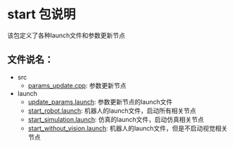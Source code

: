 # start 包说明  
该包定义了各种launch文件和参数更新节点  

## 文件说名：
+ src  
    - [params_update.cpp](src/params_update.cpp): 参数更新节点  
+ launch  
    - [update_params.launch](launch/update_params.launch): 参数更新节点的launch文件   
    - [start_robot.launch](launch/start_robot.launch): 机器人的launch文件，启动所有相关节点     
    - [start_simulation.launch](launch/start_simulation.launch): 仿真的launch文件，启动仿真相关节点    
    - [start_without_vision.launch](launch/start_without_vision.launch): 机器人的launch文件，但是不启动视觉相关节点    

